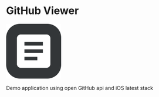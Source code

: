 GitHub Viewer
===================

![picture](data/preview.png)

Demo application using open GitHub api and iOS latest stack
